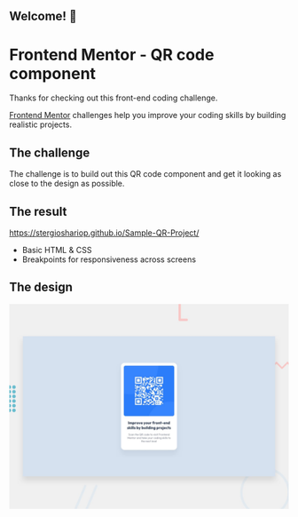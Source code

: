## Welcome! 👋
# Frontend Mentor - QR code component

Thanks for checking out this front-end coding challenge.

[Frontend Mentor](https://www.frontendmentor.io) challenges help you improve your coding skills by building realistic projects.

## The challenge

The challenge is to build out this QR code component and get it looking as close to the design as possible.

## The result

https://stergioshariop.github.io/Sample-QR-Project/

- Basic HTML & CSS
- Breakpoints for responsiveness across screens

## The design

![Design preview for the QR code component coding challenge](./preview.jpg)